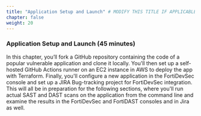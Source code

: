 ```yaml
---
title: "Application Setup and Launch" # MODIFY THIS TITLE IF APPLICABLE
chapter: false
weight: 20
---
```


### Application Setup and Launch (45 minutes)

In this chapter, you’ll fork a GitHub repository containing the code of a popular vulnerable application and clone it locally. You'll then set up a self-hosted GitHub Actions runner on an EC2 instance in AWS to deploy the app with Terraform. Finally, you'll configure a new application in the FortiDevSec console and set up a JIRA Bug-tracking project for FortiDevSec integration. This will all be in preparation for the following sections, where you'll run actual SAST and DAST scans on the application from the command line and examine the results in the FortiDevSec and FortiDAST consoles and in Jira as well.
